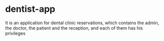 # dentist-app
It is an application for dental clinic reservations, which contains the admin, the doctor, the patient and the reception, and each of them has his privileges
